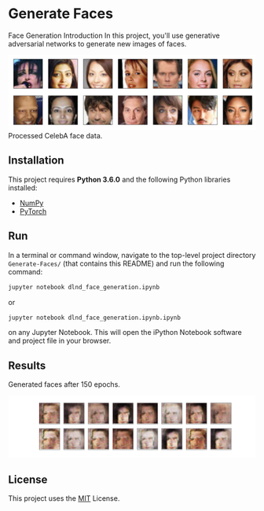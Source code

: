 # Generate Faces

Face Generation
Introduction
In this project, you'll use generative adversarial networks to generate new images of faces.

![](assets/processed_face_data.png)
Processed CelebA face data.

## Installation
This project requires **Python 3.6.0** and the following Python libraries installed:
- [NumPy](http://www.numpy.org/)
- [PyTorch](https://pytorch.org/)

## Run
In a terminal or command window, navigate to the top-level project directory `Generate-Faces/` (that contains this README) and run the following command:

```bash
jupyter notebook dlnd_face_generation.ipynb
```

or
```bash
jupyter notebook dlnd_face_generation.ipynb.ipynb
```

on any Jupyter Notebook.
This will open the iPython Notebook software and project file in your browser.

## Results

Generated faces after 150 epochs.

![](assets/results_with_150_epochs.jpg)

## License
This project uses the [MIT](https://choosealicense.com/licenses/mit/) License.